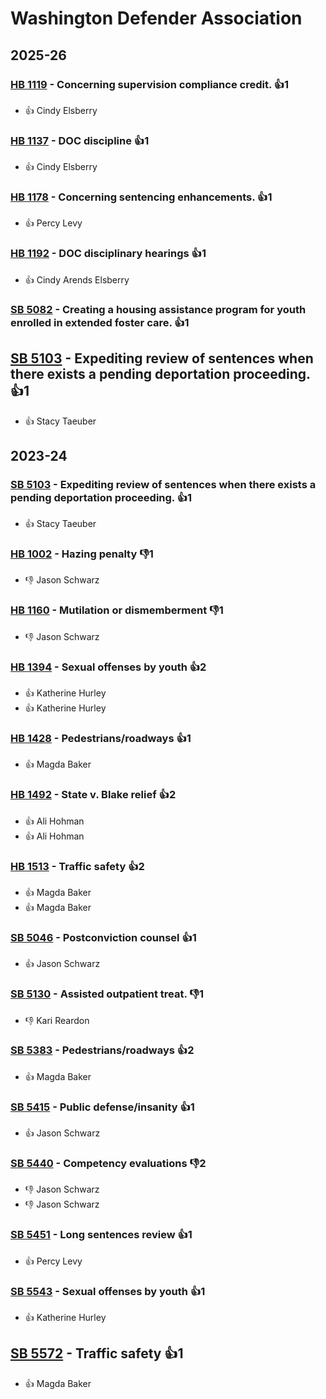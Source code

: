# Washington Defender Association
## 2025-26

### [HB 1119](/bill/2025-26/hb/1119/) - Concerning supervision compliance credit.  👍1  
* 👍 Cindy Elsberry

### [HB 1137](/bill/2025-26/hb/1137/) - DOC discipline 👍1  
* 👍 Cindy Elsberry

### [HB 1178](/bill/2025-26/hb/1178/) - Concerning sentencing enhancements. 👍1  
* 👍 Percy Levy

### [HB 1192](/bill/2025-26/hb/1192/) - DOC disciplinary hearings 👍1  
* 👍 Cindy Arends Elsberry

### [SB 5082](/bill/2025-26/sb/5082/) - Creating a housing assistance program for youth enrolled in extended foster care. 👍1  

## [SB 5103](/bill/2025-26/sb/5103/) - Expediting review of sentences when there exists a pending deportation proceeding. 👍1  
* 👍 Stacy Taeuber

## 2023-24

### [SB 5103](/bill/2023-24/sb/5103/) - Expediting review of sentences when there exists a pending deportation proceeding. 👍1  
* 👍 Stacy Taeuber

### [HB 1002](/bill/2023-24/hb/1002/) - Hazing penalty  👎1 
* 👎 Jason Schwarz

### [HB 1160](/bill/2023-24/hb/1160/) - Mutilation or dismemberment  👎1 
* 👎 Jason Schwarz

### [HB 1394](/bill/2023-24/hb/1394/) - Sexual offenses by youth 👍2  
* 👍 Katherine Hurley
* 👍 Katherine Hurley

### [HB 1428](/bill/2023-24/hb/1428/) - Pedestrians/roadways 👍1  
* 👍 Magda Baker

### [HB 1492](/bill/2023-24/hb/1492/) - State v. Blake relief 👍2  
* 👍 Ali Hohman
* 👍 Ali Hohman

### [HB 1513](/bill/2023-24/hb/1513/) - Traffic safety 👍2  
* 👍 Magda Baker
* 👍 Magda Baker

### [SB 5046](/bill/2023-24/sb/5046/) - Postconviction counsel 👍1  
* 👍 Jason Schwarz

### [SB 5130](/bill/2023-24/sb/5130/) - Assisted outpatient treat.  👎1 
* 👎 Kari Reardon

### [SB 5383](/bill/2023-24/sb/5383/) - Pedestrians/roadways 👍2  
* 👍 Magda Baker

### [SB 5415](/bill/2023-24/sb/5415/) - Public defense/insanity 👍1  
* 👍 Jason Schwarz

### [SB 5440](/bill/2023-24/sb/5440/) - Competency evaluations  👎2 
* 👎 Jason Schwarz
* 👎 Jason Schwarz

### [SB 5451](/bill/2023-24/sb/5451/) - Long sentences review 👍1  
* 👍 Percy Levy

### [SB 5543](/bill/2023-24/sb/5543/) - Sexual offenses by youth 👍1  
* 👍 Katherine Hurley

## [SB 5572](/bill/2023-24/sb/5572/) - Traffic safety 👍1  
* 👍 Magda Baker
